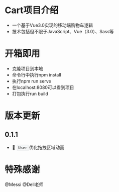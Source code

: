 # Cart项目介绍
- 一个基于Vue3.0实现的移动端购物车逻辑
- 技术包括但不限于JavaScript、Vue（3.0）、Sass等

# 开箱即用
- 克隆项目到本地
- 命令行中执行npm install
- 执行npm run serve
- 在localhost:8080可以看到项目
- 打包执行run build

# 版本更新
## 0.1.1 
- 🌟 <code style="margin: 0 1px; background: #f2f4f5; padding: 2px 4px; border-radius: 3px; border: 1px solid #eee;">User</code>优化拖拽区域动画

# 特殊感谢
@Messi @Dell老师 

